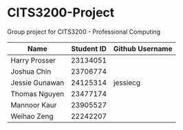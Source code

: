 # CITS3200-Project
Group project for CITS3200 - Professional Computing

| Name      | Student ID | Github Username |
| ----------- | ----------- | ----------- |
| Harry Prosser | 23134051 |  |
| Joshua Chin | 23706774 |  |
| Jessie Gunawan | 24125314 | jessiecg |
| Thomas Nguyen | 23477174 |  |
| Mannoor Kaur | 23905527 |  |
| Weihao Zeng | 22242207 |  |
